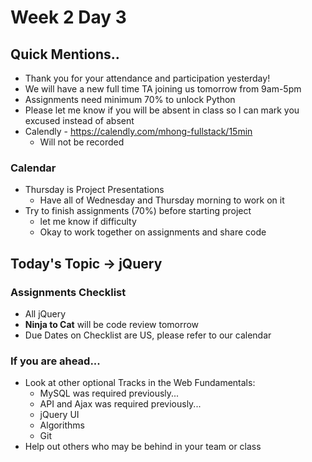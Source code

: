 # Week 2 Day 3

## Quick Mentions..
- Thank you for your attendance and participation yesterday!
- We will have a new full time TA joining us tomorrow from 9am-5pm
- Assignments need minimum 70% to unlock Python
- Please let me know if you will be absent in class so I can mark you excused instead of absent
- Calendly - https://calendly.com/mhong-fullstack/15min
    - Will not be recorded

### Calendar
- Thursday is Project Presentations
    - Have all of Wednesday and Thursday morning to work on it
- Try to finish assignments (70%) before starting project
    - let me know if difficulty
    - Okay to work together on assignments and share code
## Today's Topic -> jQuery
### Assignments Checklist
- All jQuery
- **Ninja to Cat** will be code review tomorrow
- Due Dates on Checklist are US, please refer to our calendar

### If you are ahead...
- Look at other optional Tracks in the Web Fundamentals:
    - MySQL was required previously...
    - API and Ajax was required previously...
    - jQuery UI
    - Algorithms
    - Git
- Help out others who may be behind in your team or class